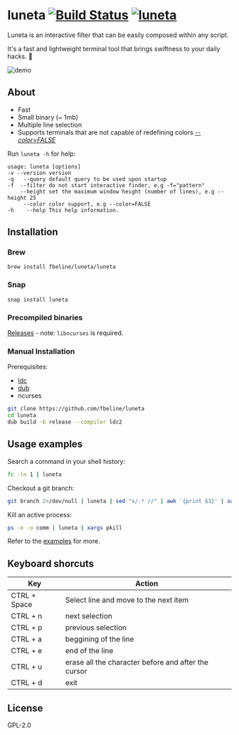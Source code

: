 # luneta [![Build Status](https://travis-ci.org/fbeline/luneta.svg?branch=master)](https://travis-ci.org/fbeline/luneta) [![luneta](https://snapcraft.io//luneta/badge.svg)](https://snapcraft.io/luneta)

Luneta is an interactive filter that can be easily composed within any script.

It's a fast and lightweight terminal tool that brings swiftness to your daily hacks. :shell:

![demo](https://user-images.githubusercontent.com/5730881/80897768-d141e980-8cd2-11ea-8548-91f712cf607d.gif)

## About

- Fast
- Small binary (~ 1mb)
- Multiple line selection
- Supports terminals that are not capable of redefining colors [_--color=FALSE_](https://asciinema.org/a/321218)

Run `luneta -h` for help:

```
usage: luneta [options]
-v --version version
-q   --query default query to be used upon startup
-f  --filter do not start interactive finder, e.g -f="pattern"
    --height set the maximum window height (number of lines), e.g --height 25
     --color color support, e.g --color=FALSE
-h    --help This help information.
```

## Installation

### Brew

`brew install fbeline/luneta/luneta`

### Snap

`snap install luneta`

### Precompiled binaries

[Releases](https://github.com/fbeline/luneta/releases) - 
note: `libncurses` is required.

### Manual Installation

Prerequisites:

- [ldc](https://dlang.org/download.html)
- [dub](https://code.dlang.org/download)
- ncurses

```bash
git clone https://github.com/fbeline/luneta
cd luneta
dub build -b release --compiler ldc2
```

## Usage examples

Search a command in your shell history:

```bash
fc -ln 1 | luneta
```

Checkout a git branch:

```bash
git branch 2>/dev/null | luneta | sed "s/.* //" | awk '{print $1}' | xargs git checkout
```

Kill an active process:

```bash
ps -e -o comm | luneta | xargs pkill
```

Refer to the [examples](/examples.md) for more.

## Keyboard shorcuts

| Key | Action |
|-----|--------|
| CTRL + Space | Select line and move to the next item |
| CTRL + n | next selection  |
| CTRL + p | previous selection  |
| CTRL + a | beggining of the line  |
| CTRL + e | end of the line  |
| CTRL + u | erase all the character before and after the cursor |
| CTRL + d | exit |

## License

GPL-2.0
